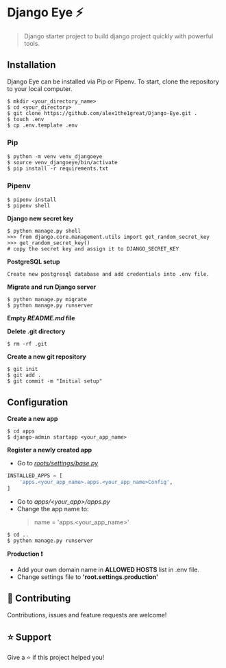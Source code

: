 # Django Eye :zap:
> Django starter project to build django project quickly with powerful tools.

## Installation
Django Eye can be installed via Pip or Pipenv. To start, clone the repository to your local computer.
```shell
$ mkdir <your_directory_name>
$ cd <your_directory>
$ git clone https://github.com/alex1the1great/Django-Eye.git .
$ touch .env
$ cp .env.template .env
```


### Pip
```shell
$ python -m venv venv_djangoeye
$ source venv_djangoeye/bin/activate
$ pip install -r requirements.txt
```

### Pipenv
```shell
$ pipenv install
$ pipenv shell
```
**Django new secret key**
```shell
$ python manage.py shell
>>> from django.core.management.utils import get_random_secret_key
>>> get_random_secret_key()
# copy the secret key and assign it to DJANGO_SECRET_KEY
```
**PostgreSQL setup**
```
Create new postgresql database and add credentials into .env file.
```
**Migrate and run Django server**
```shell
$ python manage.py migrate
$ python manage.py runserver
```

**Empty *README.md* file**

**Delete .git directory**
```shell
$ rm -rf .git
```
**Create a new git repository**
```shell
$ git init
$ git add .
$ git commit -m "Initial setup"
```
## Configuration
**Create a new app**
```shell
$ cd apps
$ django-admin startapp <your_app_name>
```

**Register a newly created app**
- Go to *[roots/settings/base.py](https://github.com/alex1the1great/Django-Eye/blob/master/root/settings/base.py)*
```python
INSTALLED_APPS = [
    'apps.<your_app_name>.apps.<your_app_name>Config',
]
```

- Go to *apps/<your_app>/apps.py*
- Change the app name to:
    > name = 'apps.<your_app_name>'
```shell
$ cd ..
$ python manage.py runserver
```

**Production :exclamation:**
- Add your own domain name in **ALLOWED HOSTS** list in .env file.
- Change settings file to **'root.settings.production'**

## 🤝 Contributing
Contributions, issues and feature requests are welcome!
## ⭐️ Support
Give a ⭐️ if this project helped you!
